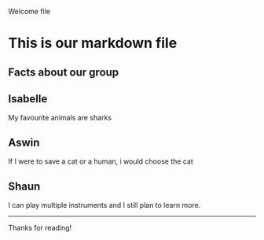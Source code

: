 
Welcome file

# This is our markdown file

## Facts about our group

## Isabelle
My favourite animals are sharks

## Aswin
If I were to save a cat or a human, i would choose the cat

## Shaun
I can play multiple instruments and I still plan to learn more.

---
Thanks for reading!
